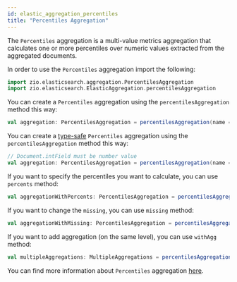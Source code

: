 ```yaml
---
id: elastic_aggregation_percentiles
title: "Percentiles Aggregation"
---
```


The `Percentiles` aggregation is a multi-value metrics aggregation that calculates one or more percentiles over numeric values extracted from the aggregated documents.

In order to use the `Percentiles` aggregation import the following:
```scala
import zio.elasticsearch.aggregation.PercentilesAggregation
import zio.elasticsearch.ElasticAggregation.percentilesAggregation
```

You can create a `Percentiles` aggregation using the `percentilesAggregation` method this way:
```scala
val aggregation: PercentilesAggregation = percentilesAggregation(name = "percentilesAggregation", field = "intField")
```

You can create a [type-safe](https://lambdaworks.github.io/zio-elasticsearch/overview/overview_zio_prelude_schema) `Percentiles` aggregation using the `percentilesAggregation` method this way:
```scala
// Document.intField must be number value
val aggregation: PercentilesAggregation = percentilesAggregation(name = "percentilesAggregation", field = Document.intField)
```

If you want to specify the percentiles you want to calculate, you can use `percents` method: 
```scala
val aggregationWithPercents: PercentilesAggregation = percentilesAggregation(name = "percentilesAggregation", field = Document.intField).percents(15, 50, 70)
```

If you want to change the `missing`, you can use `missing` method:
```scala
val aggregationWithMissing: PercentilesAggregation = percentilesAggregation(name = "percentilesAggregation", field = Document.intField).missing(10.0)
```

If you want to add aggregation (on the same level), you can use `withAgg` method:
```scala
val multipleAggregations: MultipleAggregations = percentilesAggregation(name = "percentilesAggregation1", field = Document.intField).withAgg(percentilesAggregation(name = "percentilesAggregation2", field = Document.doubleField))
```

You can find more information about `Percentiles` aggregation [here](https://www.elastic.co/guide/en/elasticsearch/reference/7.17/search-aggregations-metrics-percentile-aggregation.html).

